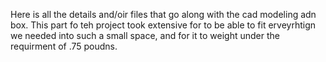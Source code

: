Here is all the details and/oir files that go along with the cad modeling adn box. This part fo teh project took extensive for to be able to fit erveyrhtign we needed into such a small space, and for it to weight under the requirment of .75 poudns. 
